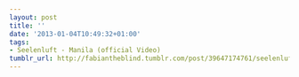 ```yaml
---
layout: post
title: ''
date: '2013-01-04T10:49:32+01:00'
tags:
- Seelenluft - Manila (official Video)
tumblr_url: http://fabiantheblind.tumblr.com/post/39647174761/seelenluft-manila-official-video
---
```

